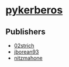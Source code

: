 # [pykerberos](https://pypi.org/project/pykerberos)



## Publishers
- [02strich](https://pypi.org/user/02strich)
- [jborean93](https://pypi.org/user/jborean93)
- [nitzmahone](https://pypi.org/user/nitzmahone)

